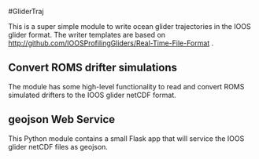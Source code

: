 #GliderTraj

This is a super simple module to write ocean glider trajectories in the IOOS glider format. The writer templates are based on http://github.com/IOOSProfilingGliders/Real-Time-File-Format .

## Convert ROMS drifter simulations

The module has some high-level functionality to read and convert ROMS simulated drifters to the IOOS glider netCDF format.

## geojson Web Service

This Python module contains a small Flask app that will service the IOOS glider netCDF files as geojson.

